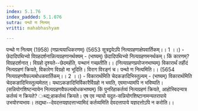 ```yaml
---
index: 5.1.76
index_padded: 5.1.076
sutra: पन्थो ण नित्यम्
vritti: mahabhashyam

---
```

 पन्थो ण नित्यम् (1958) (णप्रत्ययाधिकरणम्) (5653 सूत्रद्वयेऽपि नित्यग्रहणाक्षेपवार्तिकम्।। 1 ।।) - छेदादिपथिभ्यो विग्रहदर्शनान्नित्यग्रहणानर्थक्यम् - (भाष्यम्) छेदादिपथिभ्यो नित्यग्रहणमनर्थकम्। किं कारणम्? विग्रहदर्शनात्। विग्रहो दृश्यते--छेदमर्हति, पन्थानं गच्छतीति।। (नित्यग्रहणप्रयोजनभाष्यम्) विकारार्थं तर्हीदं नित्यग्रहणं क्रियते, विकारेण विग्रहो मा भूदिति। विराग विरङ्गं च। पन्थो ण नित्यमिति।। (5654 नित्यग्रहणवैफल्यबोधकवार्तिकम्।। 2 ।।) - विकारार्थमिति चेदकङादिभिस्तुल्यम् - (भाष्यम्) विकारार्थमिति चेदकङादिभिस्तुल्यमेतत्। यथाऽकङादिभिर्विकारैर्विग्रहो न भवति, एवमाभ्यामपि न भविष्यति। (सन्नियोगशिष्टन्यायेन नित्यग्रहणवैफल्यबोधकभाष्यम्) किं पुनरिहाकर्तव्यं नित्यग्रहणं क्रियते, आहोस्विदन्यत्र कर्तव्यं न क्रियते? ःथ्द्य;हाकर्तव्यं क्रियते। एष एव न्यायो यदुत-सन्नियोगशिष्टानामन्यतरापाये उभयोरप्यभावः। तद्यथा--देवदत्तयज्ञदत्ताभ्यामिदं कर्तव्यमिति देवदत्तापाये यज्ञदत्तोऽपि न करोति।। 